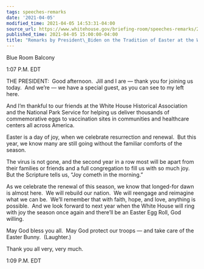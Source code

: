 ```yaml
---
tags: speeches-remarks
date: '2021-04-05'
modified_time: 2021-04-05 14:53:31-04:00
source_url: https://www.whitehouse.gov/briefing-room/speeches-remarks/2021/04/05/remarks-by-president-biden-on-the-tradition-of-easter-at-the-white-house/
published_time: 2021-04-05 15:00:00-04:00
title: "Remarks by President\_Biden on the Tradition of Easter at the White\_House"
---
```

 
Blue Room Balcony

  
1:07 P.M. EDT  
  
THE PRESIDENT:  Good afternoon.  Jill and I are — thank you for joining
us today.  And we’re — we have a special guest, as you can see to my
left here.  
  
And I’m thankful to our friends at the White House Historical
Association and the National Park Service for helping us deliver
thousands of commemorative eggs to vaccination sites in communities and
healthcare centers all across America.  
  
Easter is a day of joy, when we celebrate resurrection and renewal.  But
this year, we know many are still going without the familiar comforts of
the season.   
  
The virus is not gone, and the second year in a row most will be apart
from their families or friends and a full congregation to fill us with
so much joy.  But the Scripture tells us, “Joy cometh in the morning.”  
  
As we celebrate the renewal of this season, we know that longed-for dawn
is almost here.  We will rebuild our nation.  We will reengage and
reimagine what we can be.  We’ll remember that with faith, hope, and
love, anything is possible.  And we look forward to next year when the
White House will ring with joy the season once again and there’ll be an
Easter Egg Roll, God willing.  
  
May God bless you all.  May God protect our troops — and take care of
the Easter Bunny.  (Laughter.)  
  
Thank you all very, very much.   
  
1:09 P.M. EDT
